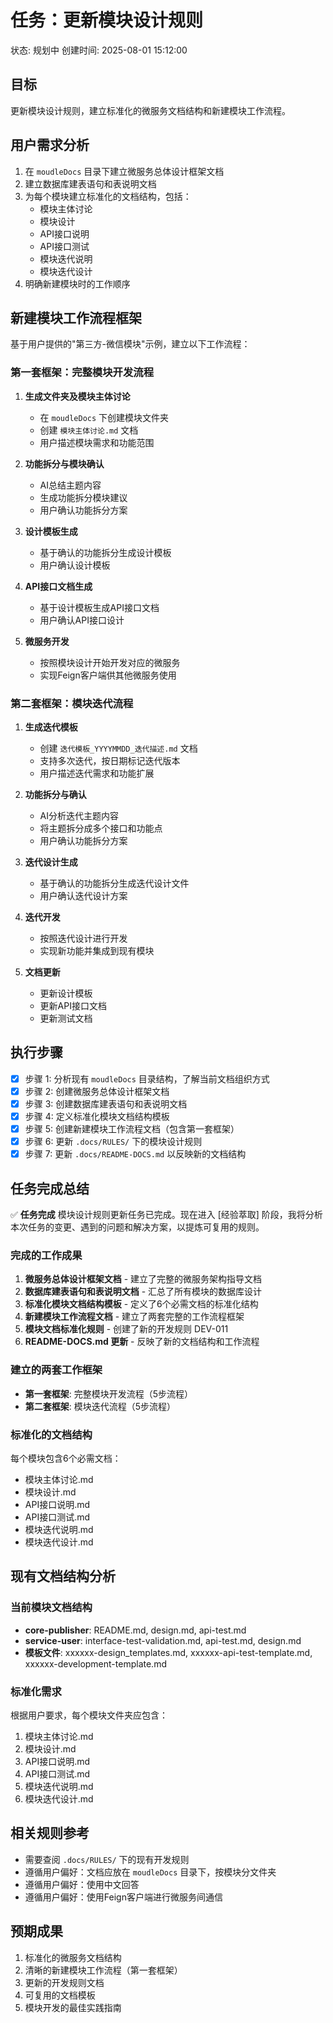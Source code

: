 # 任务：更新模块设计规则
状态: 规划中
创建时间: 2025-08-01 15:12:00

## 目标
更新模块设计规则，建立标准化的微服务文档结构和新建模块工作流程。

## 用户需求分析
1. 在 `moudleDocs` 目录下建立微服务总体设计框架文档
2. 建立数据库建表语句和表说明文档
3. 为每个模块建立标准化的文档结构，包括：
   - 模块主体讨论
   - 模块设计
   - API接口说明
   - API接口测试
   - 模块迭代说明
   - 模块迭代设计
4. 明确新建模块时的工作顺序

## 新建模块工作流程框架
基于用户提供的"第三方-微信模块"示例，建立以下工作流程：

### 第一套框架：完整模块开发流程
1. **生成文件夹及模块主体讨论**
   - 在 `moudleDocs` 下创建模块文件夹
   - 创建 `模块主体讨论.md` 文档
   - 用户描述模块需求和功能范围

2. **功能拆分与模块确认**
   - AI总结主题内容
   - 生成功能拆分模块建议
   - 用户确认功能拆分方案

3. **设计模板生成**
   - 基于确认的功能拆分生成设计模板
   - 用户确认设计模板

4. **API接口文档生成**
   - 基于设计模板生成API接口文档
   - 用户确认API接口设计

5. **微服务开发**
   - 按照模块设计开始开发对应的微服务
   - 实现Feign客户端供其他微服务使用

### 第二套框架：模块迭代流程
1. **生成迭代模板**
   - 创建 `迭代模板_YYYYMMDD_迭代描述.md` 文档
   - 支持多次迭代，按日期标记迭代版本
   - 用户描述迭代需求和功能扩展

2. **功能拆分与确认**
   - AI分析迭代主题内容
   - 将主题拆分成多个接口和功能点
   - 用户确认功能拆分方案

3. **迭代设计生成**
   - 基于确认的功能拆分生成迭代设计文件
   - 用户确认迭代设计方案

4. **迭代开发**
   - 按照迭代设计进行开发
   - 实现新功能并集成到现有模块

5. **文档更新**
   - 更新设计模板
   - 更新API接口文档
   - 更新测试文档

## 执行步骤
- [x] 步骤 1: 分析现有 `moudleDocs` 目录结构，了解当前文档组织方式
- [x] 步骤 2: 创建微服务总体设计框架文档
- [x] 步骤 3: 创建数据库建表语句和表说明文档
- [x] 步骤 4: 定义标准化模块文档结构模板
- [x] 步骤 5: 创建新建模块工作流程文档（包含第一套框架）
- [x] 步骤 6: 更新 `.docs/RULES/` 下的模块设计规则
- [x] 步骤 7: 更新 `.docs/README-DOCS.md` 以反映新的文档结构

## 任务完成总结
✅ **任务完成** 模块设计规则更新任务已完成。现在进入 [经验萃取] 阶段，我将分析本次任务的变更、遇到的问题和解决方案，以提炼可复用的规则。

### 完成的工作成果
1. **微服务总体设计框架文档** - 建立了完整的微服务架构指导文档
2. **数据库建表语句和表说明文档** - 汇总了所有模块的数据库设计
3. **标准化模块文档结构模板** - 定义了6个必需文档的标准化结构
4. **新建模块工作流程文档** - 建立了两套完整的工作流程框架
5. **模块文档标准化规则** - 创建了新的开发规则 DEV-011
6. **README-DOCS.md 更新** - 反映了新的文档结构和工作流程

### 建立的两套工作框架
- **第一套框架**: 完整模块开发流程（5步流程）
- **第二套框架**: 模块迭代流程（5步流程）

### 标准化的文档结构
每个模块包含6个必需文档：
- 模块主体讨论.md
- 模块设计.md
- API接口说明.md
- API接口测试.md
- 模块迭代说明.md
- 模块迭代设计.md

## 现有文档结构分析
### 当前模块文档结构
- **core-publisher**: README.md, design.md, api-test.md
- **service-user**: interface-test-validation.md, api-test.md, design.md
- **模板文件**: xxxxxx-design_templates.md, xxxxxx-api-test-template.md, xxxxxx-development-template.md

### 标准化需求
根据用户要求，每个模块文件夹应包含：
1. 模块主体讨论.md
2. 模块设计.md
3. API接口说明.md
4. API接口测试.md
5. 模块迭代说明.md
6. 模块迭代设计.md

## 相关规则参考
- 需要查阅 `.docs/RULES/` 下的现有开发规则
- 遵循用户偏好：文档应放在 `moudleDocs` 目录下，按模块分文件夹
- 遵循用户偏好：使用中文回答
- 遵循用户偏好：使用Feign客户端进行微服务间通信

## 预期成果
1. 标准化的微服务文档结构
2. 清晰的新建模块工作流程（第一套框架）
3. 更新的开发规则文档
4. 可复用的文档模板
5. 模块开发的最佳实践指南 